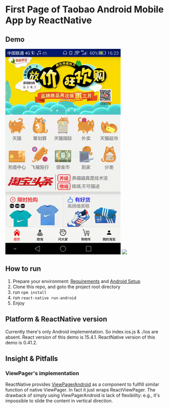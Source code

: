 # First Page of Taobao Android Mobile App by ReactNative

## Demo
![](./demo/demo1.gif) ![](./demo/demo2.gif)

## How to run
1. Prepare your environment: [Requirements](http://facebook.github.io/react-native/docs/getting-started.html#requirements) and [Android Setup](http://facebook.github.io/react-native/docs/android-setup.html)
2. Clone this repo, and goto the project root directory
3. run `npm install`
4. run `react-native run-android`
5. Enjoy

## Platform & ReactNative version
Currently there's only Android implementation. So index.ios.js & ./ios are absent. 
React version of this demo is 15.4.1. ReactNative version of this demo is 0.41.2.

## Insight & Pitfalls

### ViewPager's implementation
ReactNative provides [ViewPagerAndroid](http://reactnative.cn/docs/0.41/viewpagerandroid.html#content) as a component to fullfill similar function of native ViewPager. In fact it just wraps ReactViewPager. The drawback of simply using ViewPagerAndroid is lack of flexibility: e.g., it's impossible to slide the content in vertical direction. 

